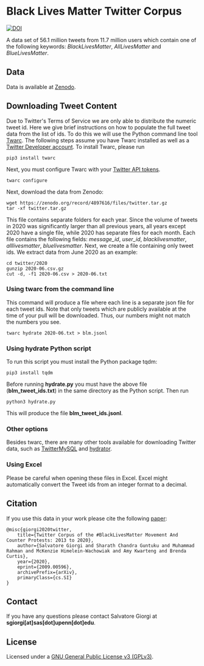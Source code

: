 # Black Lives Matter Twitter Corpus


[![DOI](https://zenodo.org/badge/DOI/10.5281/zenodo.4897616.svg)](https://doi.org/10.5281/zenodo.4897616)



A data set of 56.1 million tweets from 11.7 million users which contain one of the following keywords: *BlackLivesMatter*, *AllLivesMatter* and *BlueLivesMatter*.

## Data

Data is available at [Zenodo](https://doi.org/10.5281/zenodo.4897616).


## Downloading Tweet Content

Due to Twitter's Terms of Service we are only able to distribute the numeric tweet id. Here we give brief instructions on how to populate the full tweet data from the list of ids. To do this we will use the Python command line tool [Twarc](https://github.com/DocNow/twarc). The following steps assume you have Twarc installed as well as a [Twitter Developer account](https://developer.twitter.com/en/apply-for-access). To install Twarc, please run

```
pip3 install twarc
```

Next, you must configure Twarc with your [Twitter API tokens](https://developer.twitter.com/en/apply-for-access). 

```
twarc configure
```

Next, download the data from Zenodo:

```
wget https://zenodo.org/record/4897616/files/twitter.tar.gz
tar -xf twitter.tar.gz
```

This file contains separate folders for each year. Since the volume of tweets in 2020 was significantly larger than all previous years, all years except 2020 have a single file, while 2020 has separate files for each month. Each file contains the following fields: *message_id*, *user_id*, *blacklivesmatter*, *alllivesmatter*, *bluelivesmatter*. Next, we create a file containing only tweet ids. We extract data from June 2020 as an example:

```
cd twitter/2020
gunzip 2020-06.csv.gz
cut -d, -f1 2020-06.csv > 2020-06.txt
``` 

### Using twarc from the command line

This command will produce a file where each line is a separate json file for each tweet ids. Note that only tweets which are publicly available at the time of your pull will be downloaded. Thus, our numbers might not match the numbers you see. 

```
twarc hydrate 2020-06.txt > blm.jsonl
```

### Using hydrate Python script

To run this script you must install the Python package tqdm:

```
pip3 install tqdm
```

Before running **hydrate.py** you must have the above file (**blm_tweet_ids.txt**) in the same directory as the Python script. Then run

```
python3 hydrate.py
```

This will produce the file **blm_tweet_ids.jsonl**.



### Other options 

Besides twarc, there are many other tools available for downloading Twitter data, such as [TwitterMySQL](https://github.com/dlatk/TwitterMySQL) and [hydrator](https://github.com/DocNow/hydrator).

### Using Excel

Please be careful when opening these files in Excel. Excel might automatically convert the Tweet ids from an integer format to a decimal. 

## Citation

If you use this data in your work please cite the following [paper](https://arxiv.org/abs/2009.00596):

```
@misc{giorgi2020twitter,
    title={Twitter Corpus of the #BlackLivesMatter Movement And Counter Protests: 2013 to 2020},
    author={Salvatore Giorgi and Sharath Chandra Guntuku and Muhammad Rahman and McKenzie Himelein-Wachowiak and Amy Kwarteng and Brenda Curtis},
    year={2020},
    eprint={2009.00596},
    archivePrefix={arXiv},
    primaryClass={cs.SI}
}
```

## Contact

If you have any questions please contact Salvatore Giorgi at **sgiorgi[at]sas[dot]upenn[dot]edu**.

## License

Licensed under a [GNU General Public License v3 (GPLv3)](https://www.gnu.org/licenses/gpl-3.0.en.html).
